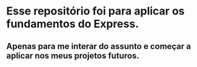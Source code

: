 # Esse repositório foi para aplicar os fundamentos do Express.
## Apenas para me interar do assunto e começar a aplicar nos meus projetos futuros.